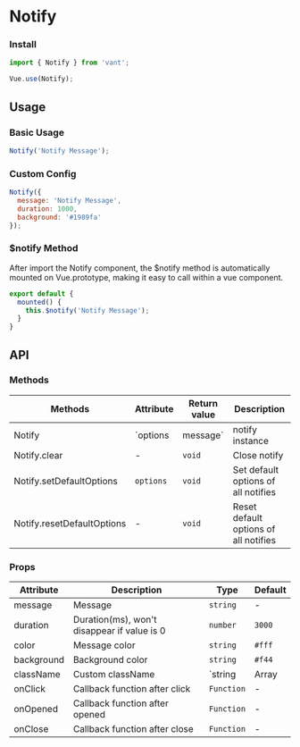 # Notify

### Install

``` javascript
import { Notify } from 'vant';

Vue.use(Notify);
```

## Usage

### Basic Usage

```js
Notify('Notify Message');
```

### Custom Config

```js
Notify({
  message: 'Notify Message',
  duration: 1000,
  background: '#1989fa'
});
```

### $notify Method

After import the Notify component, the $notify method is automatically mounted on Vue.prototype, making it easy to call within a vue component.

```js
export default {
  mounted() {
    this.$notify('Notify Message');
  }
}
```

## API

### Methods

| Methods | Attribute | Return value | Description |
|------|------|------|------|
| Notify | `options | message` | notify instance | Show notify |
| Notify.clear | - | `void` | Close notify |
| Notify.setDefaultOptions | `options` | `void` | Set default options of all notifies |
| Notify.resetDefaultOptions | - | `void` | Reset default options of all notifies |

### Props

| Attribute | Description | Type | Default |
|------|------|------|------|
| message | Message | `string` | - |
| duration | Duration(ms), won't disappear if value is 0 | `number` | `3000` |
| color | Message color | `string` | `#fff` | |
| background | Background color | `string` | `#f44` |
| className | Custom className | `string | Array | object` | - |
| onClick | Callback function after click | `Function` | - |
| onOpened | Callback function after opened | `Function` | - |
| onClose | Callback function after close | `Function` | - |
